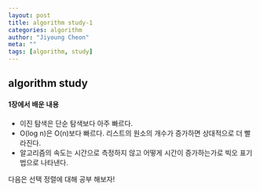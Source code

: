 ```yaml
---
layout: post
title: algorithm study-1
categories: algorithm
author: "Jiyoung Cheon"
meta: ""
tags: [algorithm, study]
---
```


## algorithm study

#### 1장에서 배운 내용

  * 이진 탐색은 단순 탐색보다 아주 빠르다.
  * O(log n)은 O(n)보다 빠르다. 리스트의 원소의 개수가 증가하면 상대적으로 더 빨라진다.
  * 알고리즘의 속도는 시간으로 측정하지 않고 어떻게 시간이 증가하는가로 빅오 표기법으로 나타낸다.

다음은 선택 정렬에 대해 공부 해보자!
